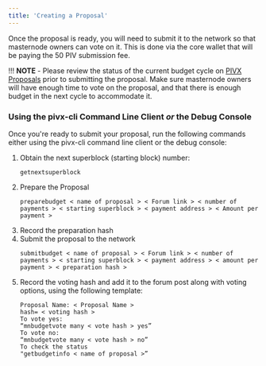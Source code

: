 ```yaml
---
title: 'Creating a Proposal'
---
```


Once the proposal is ready, you will need to submit it to the network so that masternode owners can vote on it. This is done via the core wallet that will be paying the 50 PIV submission fee.

!!! **NOTE** - Please review the status of the current budget cycle on [PIVX Proposals](https://pivx.org/proposals) prior to submitting the proposal. Make sure masternode owners will have enough time to vote on the proposal, and that there is enough budget in the next cycle to accommodate it.

### Using the pivx-cli Command Line Client _or_ the Debug Console

Once you're ready to submit your proposal, run the following commands either using the pivx-cli command line client or the debug console:
1. Obtain the next superblock (starting block) number:
	```
	getnextsuperblock
	```
2. Prepare the Proposal
	```
	preparebudget < name of proposal > < Forum link > < number of payments > < starting superblock > < payment address > < Amount per payment >
	```
3. Record the preparation hash
4. Submit the proposal to the network
	```
	submitbudget < name of proposal > < Forum link > < number of payments > < starting superblock > < payment address > < amount per payment > < preparation hash >
	```
5. Record the voting hash and add it to the forum post along with voting options, using the following template:
	```
	Proposal Name: < Proposal Name >
	hash= < voting hash >
	To vote yes:
	“mnbudgetvote many < vote hash > yes”
	To vote no:
	“mnbudgetvote many < vote hash > no”
	To check the status
	"getbudgetinfo < name of proposal >”
	```
